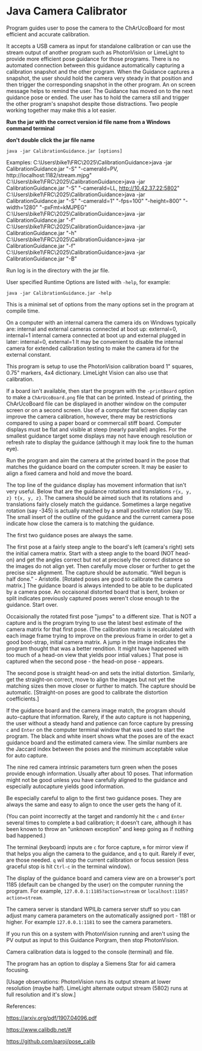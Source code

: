 # Java Camera Calibrator
Program guides user to pose the camera to the ChArUcoBoard for most efficient and accurate calibration.

It accepts a USB camera as input for standalone calibration or can use the stream output of another program such as PhotonVision or LimeLight to provide 
more efficient pose guidance for those programs. There is no automated connection between this guidance automatically capturing a calibration 
snapshot and the other program. When the Guidance captures a snapshot, the user should hold the camera very steady in that position and then trigger the 
corresponding snapshot in the other program. An on screen message helps to remind the user. The Guidance has moved on to the next guidance pose or ended. 
The user has to hold the camera still and trigger the other program's snapshot despite those distractions. Two people working together may make this a 
lot easier.

**Run the jar with the correct version id file name from a Windows command terminal**

**don't double click the jar file name**

`java -jar CalibrationGuidance.jar [options]`

Examples:
C:\Users\bike1\FRC\2025\CalibrationGuidance>java -jar CalibrationGuidance.jar "-S" "-cameraId=PV, http://localhost:1182/stream.mjpg"
C:\Users\bike1\FRC\2025\CalibrationGuidance>java -jar CalibrationGuidance.jar "-S" "-cameraId=LL, http://10.42.37.22:5802"
C:\Users\bike1\FRC\2025\CalibrationGuidance>java -jar CalibrationGuidance.jar "-S" "-cameraId=1" "-fps=100" "-height=800" "-width=1280" "-pxFmt=kMJPEG"
C:\Users\bike1\FRC\2025\CalibrationGuidance>java -jar CalibrationGuidance.jar "-f"
C:\Users\bike1\FRC\2025\CalibrationGuidance>java -jar CalibrationGuidance.jar "-h"
C:\Users\bike1\FRC\2025\CalibrationGuidance>java -jar CalibrationGuidance.jar "-f"
C:\Users\bike1\FRC\2025\CalibrationGuidance>java -jar CalibrationGuidance.jar "-B"

Run log is in the directory with the jar file.

User specified Runtime Options are listed with `-help`, for example:

`java -jar CalibrationGuidance.jar -help`

This is a minimal set of options from the many options set in the program at compile time.

On a computer with an internal camera the camera ids on Windows typically are:
internal and external cameras connected at boot up: external=0, internal=1
internal camera connected at boot up and external plugged in later: internal=0, external=1
It may be convenient to disable the internal camera for extended calibration testing to make the camera id for the external constant.

This program is setup to use the PhotonVision calibration board 1" squares, 0.75" markers, 4x4 dictionary. LimeLight Vision can also use that calibration.

If a board isn't available, then start the program with the `-printBoard` option to make a `ChArUcoBoard.png` file that can be printed. Instead of printing, 
the ChArUcoBoard file can be displayed in another window on the computer screen or on a second screen. Use of a computer flat screen display can improve the 
camera calibration, however, there may be restrictions compared to using a paper board or commercail stiff board. Computer displays must be flat and visible 
at steep (nearly parallel) angles. For the smallest guidance target some displays may not have enough resolution or refresh rate to display the guidance 
(although it may look fine to the human eye).

Run the program and aim the camera at the printed board in the pose that matches the guidance board on the computer screen. It may be easier to align a fixed 
camera and hold and move the board.

The top line of the guidance display has movement information that isn't very useful. Below that are the guidance rotations and translations 
`r{x, y, z} t{x, y, z}`. The camera should be aimed such that its rotations and translations fairly closely match the guidance. Sometimes a large negative 
rotation (say -345) is actually matched by a small positive rotation (say 15). The small insert of the outline of the guidance and the current camera pose 
indicate how close the camera is to matching the guidance.

The first two guidance poses are always the same.

The first pose at a fairly steep angle to the board's left (camera's right) sets the initial camera matrix. Start with a steep angle to the board (NOT head-on) 
and get the angles correct but not at precisely the correct distance so the images do not align yet. Then carefully move closer or further to get the precise 
size alignment. The capture should be automatic. “Well begun is half done.” - Aristotle. [Rotated poses are good to calibrate the camera matrix.] The guidance 
board is always intended to be able to be duplicated by a camera pose. An occaisonal distorted board that is bent, broken or split indicates previously captured 
poses weren't close enough to the guidance. Start over.

Occaisionally the rotated first pose "jumps" to a different size. That is NOT a capture and is the program trying to use the latest best estimate of the camera 
matrix for that first pose. (The calibration matrix is recalculated with each image frame trying to improve on the previous frame in order to get a good 
boot-strap, initial camera matrix. A jump in the image indicates the program thought that was a better rendition. It might have happened with too much of a head-on 
view that yields poor intial values.) That pose is captured when the second pose - the head-on pose - appears.

The second pose is straight head-on and sets the initial distortion. Similarly, get the straight-on correct, move to align the images but not yet the matching 
sizes then move closer or further to match. The capture should be automatic. [Straight-on poses are good to calibrate the distortion coefficients.]

If the guidance board and the camera image match, the program should auto-capture that information. Rarely, if the auto capture is not happening, the user without 
a steady hand and patience can force capture by pressing `c` and `Enter` on the computer terminal window that was used to start the program. The black and white 
insert shows what the poses are of the exact guidance board and the estimated camera view. The similar numbers are the Jaccard index between the poses and the 
minimum acceptable value for auto capture.

The nine red camera intrinsic parameters turn green when the poses provide enough information. Usually after about 10 poses. That information might not be good 
unless you have carefully aligned to the guidance and especially autocapture yields good information.

Be especially careful to align to the first two guidance poses. They are always the same and easy to align to once the user gets the hang of it.

(You can point incorrectly at the target and randomly hit the `c` and `Enter` several times to complete a bad calibration; it doesn't care, although it has been known to throw an "unknown exception" and keep going as if nothing bad happened.)

The terminal (keyboard) inputs are `c` for force capture, `m` for mirror view if that helps you align the camera to the guidance, and `q` to quit. Rarely if ever, 
are those needed. `q` wil stop the current calibration or focus session (less graceful stop is hit `Ctrl-c` in the terminal window).

The display of the guidance board and camera view are on a browser's port 1185 (default can be changed by the user) on the computer running the program. For example, `127.0.0.1:1185?action=stream` or `localhost:1185?action=stream`.

The camera server is standard WPILib camera server stuff so you can adjust many camera parameters on the automatically assigned port - 1181 or higher. For example 
`127.0.0.1:1181` to see the camera parameters.

If you run this on a system with PhotonVision running and aren't using the PV output as input to this Guidance Porgram, then stop PhotonVision.

Camera calibration data is logged to the console (terminal) and file.

The program has an option to display a Siemens Star for aid camera focusing.

[Usage observations: PhotonVision runs its output stream at lower resolution (maybe half). LimeLight alternate output stream (5802) runs at full resolution and it's slow.]

References:

https://arxiv.org/pdf/1907.04096.pdf

https://www.calibdb.net/#

https://github.com/paroj/pose_calib
